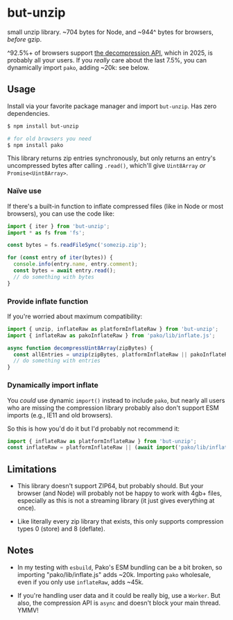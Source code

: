 # but-unzip

small unzip library.
~704 bytes for Node,
and ~944^ bytes for browsers, _before_ gzip.

^92.5%+ of browsers support [the decompression API](https://caniuse.com/mdn-api_decompressionstream), which in 2025, is probably all your users.
If you _really_ care about the last 7.5%, you can dynamically import `pako`, adding ~20k: see below.

## Usage

Install via your favorite package manager and import `but-unzip`.
Has zero dependencies.

```bash
$ npm install but-unzip

# for old browsers you need
$ npm install pako
```

This library returns zip entries synchronously, but only returns an entry's uncompressed bytes after calling `.read()`, which'll give `Uint8Array` _or_ `Promise<Uint8Array>`.

### Naïve use

If there's a built-in function to inflate compressed files (like in Node or most browsers), you can use the code like:

```js
import { iter } from 'but-unzip';
import * as fs from 'fs';

const bytes = fs.readFileSync('somezip.zip');

for (const entry of iter(bytes)) {
  console.info(entry.name, entry.comment);
  const bytes = await entry.read();
  // do something with bytes
}
```

### Provide inflate function

If you're worried about maximum compatibility:

```js
import { unzip, inflateRaw as platformInflateRaw } from 'but-unzip';
import { inflateRaw as pakoInflateRaw } from 'pako/lib/inflate.js';

async function decompressUint8Array(zipBytes) {
  const allEntries = unzip(zipBytes, platformInflateRaw || pakoInflateRaw);
  // do something with entries
}
```

### Dynamically import inflate

You _could_ use dynamic `import()` instead to include `pako`, but nearly all users who are missing the compression library probably also don't support ESM imports (e.g., IE11 and old browsers).

So this is how you'd do it but I'd probably not recommend it:

```js
import { inflateRaw as platformInflateRaw } from 'but-unzip';
const inflateRaw = platformInflateRaw || (await import('pako/lib/inflate.js').inflateRaw);
```

## Limitations

* This library doesn't support ZIP64, but probably should.
  But your browser (and Node) will probably not be happy to work with 4gb+ files, especially as this is not a streaming library (it just gives everything at once).

* Like literally every zip library that exists, this only supports compression types 0 (store) and 8 (deflate).

## Notes

* In my testing with `esbuild`, Pako's ESM bundling can be a bit broken, so importing "pako/lib/inflate.js" adds ~20k.
  Importing `pako` wholesale, even if you only use `inflateRaw`, adds ~45k.

* If you're handling user data and it could be really big, use a `Worker`.
  But also, the compression API is `async` and doesn't block your main thread.
  YMMV!
